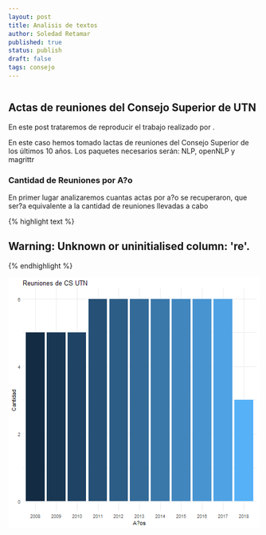 ```yaml
---
layout: post
title: Analisis de textos
author: Soledad Retamar
published: true
status: publish
draft: false
tags: consejo
---
```

 
```{r setup} knitr::opts_chunk$set(echo = FALSE)
```
 
## Actas de reuniones del Consejo Superior de UTN
En este post trataremos de reproducir el trabajo realizado por .
 
En este caso hemos tomado lactas de reuniones del Consejo Superior de los últimos 10 años.
Los paquetes necesarios serán: NLP, openNLP y magrittr
 

 
### Cantidad de Reuniones por A?o
En primer lugar analizaremos cuantas actas por a?o se recuperaron, que ser?a equivalente a la cantidad de reuniones llevadas a cabo
 

{% highlight text %}
## Warning: Unknown or uninitialised column: 're'.
{% endhighlight %}

![plot of chunk unnamed-chunk-2](/figures/unnamed-chunk-2-1.png)
